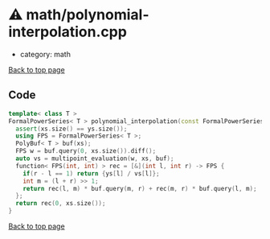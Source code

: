 <!-- mathjax config similar to math.stackexchange -->
<script type="text/javascript" async
  src="https://cdnjs.cloudflare.com/ajax/libs/mathjax/2.7.5/MathJax.js?config=TeX-MML-AM_CHTML">
</script>
<script type="text/x-mathjax-config">
  MathJax.Hub.Config({
    TeX: { equationNumbers: { autoNumber: "AMS" }},
    tex2jax: {
      inlineMath: [ ['$','$'] ],
      processEscapes: true
    },
    "HTML-CSS": { matchFontHeight: false },
    displayAlign: "left",
    displayIndent: "2em"
  });
</script>

<script type="text/javascript" src="https://cdnjs.cloudflare.com/ajax/libs/jquery/3.4.1/jquery.min.js"></script>
<script src="https://cdn.jsdelivr.net/npm/jquery-balloon-js@1.1.2/jquery.balloon.min.js" integrity="sha256-ZEYs9VrgAeNuPvs15E39OsyOJaIkXEEt10fzxJ20+2I=" crossorigin="anonymous"></script>
<script type="text/javascript" src="../../assets/js/copy-button.js"></script>
<link rel="stylesheet" href="../../assets/css/copy-button.css" />


# :warning: math/polynomial-interpolation.cpp
* category: math


[Back to top page](../../index.html)



## Code
```cpp
template< class T >
FormalPowerSeries< T > polynomial_interpolation(const FormalPowerSeries< T > &xs, const vector< T > &ys) {
  assert(xs.size() == ys.size());
  using FPS = FormalPowerSeries< T >;
  PolyBuf< T > buf(xs);
  FPS w = buf.query(0, xs.size()).diff();
  auto vs = multipoint_evaluation(w, xs, buf);
  function< FPS(int, int) > rec = [&](int l, int r) -> FPS {
    if(r - l == 1) return {ys[l] / vs[l]};
    int m = (l + r) >> 1;
    return rec(l, m) * buf.query(m, r) + rec(m, r) * buf.query(l, m);
  };
  return rec(0, xs.size());
}

```

[Back to top page](../../index.html)

